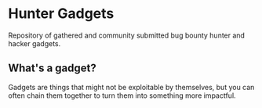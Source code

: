 # Hunter Gadgets

Repository of gathered and community submitted bug bounty hunter and hacker gadgets. 

## What's a gadget?

Gadgets are things that might not be exploitable by themselves, but you can often chain them together to turn them into something more impactful.
